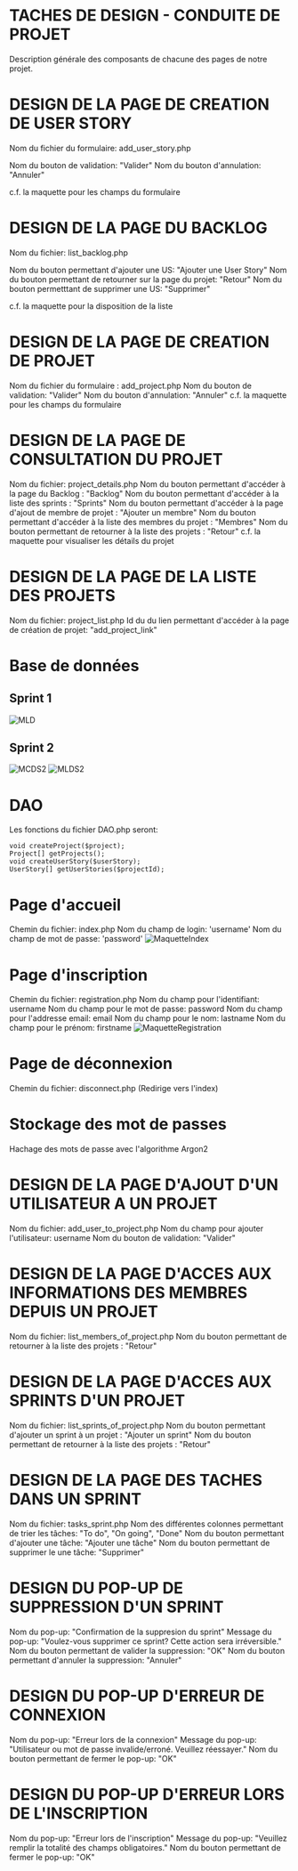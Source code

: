 # TACHES DE DESIGN - CONDUITE DE PROJET

Description générale des composants de chacune des pages de notre projet.

# DESIGN DE LA PAGE DE CREATION DE USER STORY

Nom du fichier du formulaire: add_user_story.php

Nom du bouton de validation: "Valider"
Nom du bouton d'annulation: "Annuler"

c.f. la maquette pour les champs du formulaire

# DESIGN DE LA PAGE DU BACKLOG

Nom du fichier: list_backlog.php

Nom du bouton permettant d'ajouter une US: "Ajouter une User Story"
Nom du bouton permettant de retourner sur la page du projet: "Retour"
Nom du bouton permetttant de supprimer une US: "Supprimer"

c.f. la maquette pour la disposition de la liste

# DESIGN DE LA PAGE DE CREATION DE PROJET

Nom du fichier du formulaire : add_project.php
Nom du bouton de validation: "Valider"
Nom du bouton d'annulation: "Annuler"
c.f. la maquette pour les champs du formulaire

# DESIGN DE LA PAGE DE CONSULTATION DU PROJET

Nom du fichier: project_details.php
Nom du bouton permettant d'accéder à la page du Backlog : "Backlog"
Nom du bouton permettant d'accéder à la liste des sprints : "Sprints"
Nom du bouton permettant d'accéder à la page d'ajout de membre de projet : "Ajouter un membre"
Nom du bouton permettant d'accéder à la liste des membres du projet : "Membres"
Nom du bouton permettant de retourner à la liste des projets : "Retour"
c.f. la maquette pour visualiser les détails du projet

# DESIGN DE LA PAGE DE LA LISTE DES PROJETS

Nom du fichier: project_list.php
Id du du lien permettant d'accéder à la page de création de projet: "add_project_link"

# Base de données

## Sprint 1
![MLD](MLD_sprint1.png "Modèle logique des données pour le sprint 1")

## Sprint 2
![MCDS2](MCD_sprint2.png "Modèle conceptuel des données pour le sprint 2")
![MLDS2](MLD_sprint2.png "Modèle logique des données pour le sprint 2")

# DAO
Les fonctions du fichier DAO.php seront:
```
void createProject($project);
Project[] getProjects();
void createUserStory($userStory);
UserStory[] getUserStories($projectId);
```
# Page d'accueil
Chemin du fichier: index.php
Nom du champ de login: 'username'
Nom du champ de mot de passe: 'password'
![MaquetteIndex](index.png "Maquette de la page d'index")

# Page d'inscription
Chemin du fichier: registration.php
Nom du champ pour l'identifiant: username
Nom du champ pour le mot de passe: password
Nom du champ pour l'addresse email: email
Nom du champ pour le nom: lastname
Nom du champ pour le prénom: firstname
![MaquetteRegistration](registration.png "Maquette de la page d'inscription")

# Page de déconnexion
Chemin du fichier: disconnect.php
(Redirige vers l'index)

# Stockage des mot de passes
Hachage des mots de passe avec l'algorithme Argon2

# DESIGN DE LA PAGE D'AJOUT D'UN UTILISATEUR A UN PROJET
Nom du fichier: add_user_to_project.php
Nom du champ pour ajouter l'utilisateur: username
Nom du bouton de validation: "Valider"

# DESIGN DE LA PAGE D'ACCES AUX INFORMATIONS DES MEMBRES DEPUIS UN PROJET
Nom du fichier: list_members_of_project.php
Nom du bouton permettant de retourner à la liste des projets : "Retour"

# DESIGN DE LA PAGE D'ACCES AUX SPRINTS D'UN PROJET
Nom du fichier: list_sprints_of_project.php
Nom du bouton permettant d'ajouter un sprint à un projet : "Ajouter un sprint"
Nom du bouton permettant de retourner à la liste des projets : "Retour"

# DESIGN DE LA PAGE DES TACHES DANS UN SPRINT
 Nom du fichier: tasks_sprint.php
 Nom des différentes colonnes permettant de trier les tâches: "To do", "On going", "Done"
 Nom du bouton permettant d'ajouter une tâche: "Ajouter une tâche"
 Nom du bouton permettant de supprimer le une tâche: "Supprimer"
 
# DESIGN DU POP-UP DE SUPPRESSION D'UN SPRINT
 Nom du pop-up: "Confirmation de la suppresion du sprint"
 Message du pop-up: "Voulez-vous supprimer ce sprint? Cette action sera irréversible."
 Nom du bouton permettant de valider la suppression: "OK"
 Nom du bouton permettant d'annuler la suppression: "Annuler"
 
# DESIGN DU POP-UP D'ERREUR DE CONNEXION
 Nom du pop-up: "Erreur lors de la connexion"
 Message du pop-up: "Utilisateur ou mot de passe invalide/erroné. Veuillez réessayer."
 Nom du bouton permettant de fermer le pop-up: "OK"
 
# DESIGN DU POP-UP D'ERREUR LORS DE L'INSCRIPTION
 Nom du pop-up: "Erreur lors de l'inscription"
 Message du pop-up: "Veuillez remplir la totalité des champs obligatoires."
 Nom du bouton permettant de fermer le pop-up: "OK"
 
 

